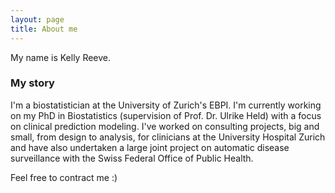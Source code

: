 ```yaml
---
layout: page
title: About me
---
```


My name is Kelly Reeve.

### My story

I'm a biostatistician at the University of Zurich's EBPI. I'm currently working on my PhD in Biostatistics (supervision of Prof. Dr. Ulrike Held) with a focus on clinical prediction modeling. I've worked on consulting projects, big and small, from design to analysis, for clinicians at the University Hospital Zurich and have also undertaken a large joint project on automatic disease surveillance with the Swiss Federal Office of Public Health. 

Feel free to contract me :)
